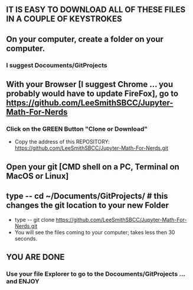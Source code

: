 ## IT IS EASY TO DOWNLOAD ALL OF THESE FILES IN A COUPLE OF KEYSTROKES
## On your computer, create a folder on your computer.
### I suggest Docouments/GitProjects
## With your Browser [I suggest Chrome ... you probably would have to update FireFox], go to https://github.com/LeeSmithSBCC/Jupyter-Math-For-Nerds
### Click on the GREEN Button "Clone or Download"
 - Copy the address of this REPOSITORY:  https://github.com/LeeSmithSBCC/Jupyter-Math-For-Nerds.git
## Open your git [CMD shell on a PC, Terminal on MacOS or Linux]
## type -- cd ~/Documents/GitProjects/ # this changes the git location to your new Folder
 - type -- git clone https://github.com/LeeSmithSBCC/Jupyter-Math-For-Nerds.git
  - You will see the files coming to your computer; takes less then 30 seconds.
## YOU ARE DONE
### Use your file Explorer to go to the Docouments/GitProjects ... and ENJOY
